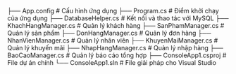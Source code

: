 
├── App.config              # Cấu hình ứng dụng
├── Program.cs              # Điểm khởi chạy của ứng dụng
├── DatabaseHelper.cs       # Kết nối và thao tác với MySQL
├── KhachHangManager.cs     # Quản lý khách hàng
├── SanPhamManager.cs       # Quản lý sản phẩm
├── DonHangManager.cs       # Quản lý đơn hàng
├── NhanVienManager.cs      # Quản lý nhân viên
├── KhuyenMaiManager.cs     # Quản lý khuyến mãi
├── NhapHangManager.cs      # Quản lý nhập hàng
├── BaoCaoManager.cs        # Quản lý báo cáo tổng hợp
├── ConsoleApp1.csproj      # File dự án chính
└── ConsoleApp1.sln         # File giải pháp cho Visual Studio
